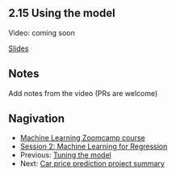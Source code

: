 
## 2.15 Using the model

Video: coming soon

[Slides](https://www.slideshare.net/AlexeyGrigorev/ml-zoomcamp-2-slides)


## Notes

Add notes from the video (PRs are welcome)


## Nagivation

* [Machine Learning Zoomcamp course](../)
* [Session 2: Machine Learning for Regression](./)
* Previous: [Tuning the model](14-tuning-model.md)
* Next: [Car price prediction project summary](16-summary.md)